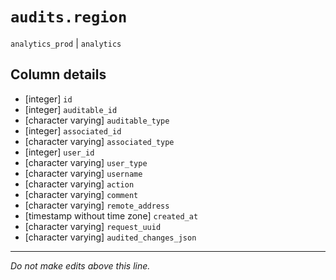 # `audits.region`
`analytics_prod` | `analytics`

## Column details
* [integer]   `id`
* [integer]   `auditable_id`
* [character varying] `auditable_type`
* [integer]   `associated_id`
* [character varying] `associated_type`
* [integer]   `user_id`
* [character varying] `user_type`
* [character varying] `username`
* [character varying] `action`
* [character varying] `comment`
* [character varying] `remote_address`
* [timestamp without time zone] `created_at`
* [character varying] `request_uuid`
* [character varying] `audited_changes_json`

-------------------------------------------------------------------------------
*Do not make edits above this line.*

